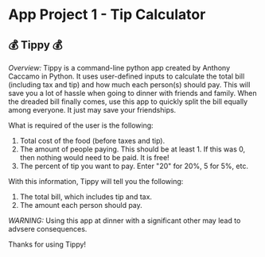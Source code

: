 # App Project 1 - Tip Calculator

## :moneybag: Tippy :moneybag:

*Overview:*
Tippy is a command-line python app created by Anthony Caccamo in Python. It uses user-defined inputs to calculate the total bill (including tax and tip) and how much each person(s) should pay. This will save you a lot of hassle when going to dinner with friends and family. When the dreaded bill finally comes, use this app to quickly split the bill equally among everyone. It just may save your friendships.

What is required of the user is the following:
1. Total cost of the food (before taxes and tip).
2. The amount of people paying. This should be at least 1. If this was 0, then nothing would need to be paid. It is free!
3. The percent of tip you want to pay. Enter "20" for 20%, 5 for 5%, etc. 

With this information, Tippy will tell you the following:
1. The total bill, which includes tip and tax.
2. The amount each person should pay.

*WARNING:* Using this app at dinner with a significant other may lead to advsere consequences.

Thanks for using Tippy!
